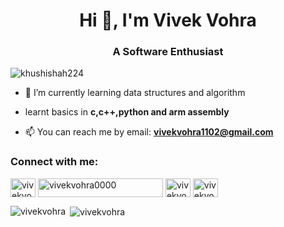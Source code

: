 <h1 align="center">Hi 👋, I'm Vivek Vohra</h1>
<h3 align="center">A Software Enthusiast </h3>
<p align="left"> <img src="https://komarev.com/ghpvc/?username=vivekvohra&label=Profile%20views&color=0e75b6&style=flat" alt="khushishah224" /> </p>

- 🌱 I’m currently learning data structures and algorithm

- learnt basics in **c,c++,python and arm assembly**
  
- 📫 You can reach me by email: **vivekvohra1102@gmail.com**

<h3 align="left">Connect with me:</h3>
<p align="left">
<a href="https://www.linkedin.com/in/vivek-vohra-11316a24a/" target="blank"><img align="center" src="https://raw.githubusercontent.com/rahuldkjain/github-profile-readme-generator/master/src/images/icons/Social/linked-in-alt.svg" alt="vivekvohra0002" height="30" width="40" /></a>
<a href="https://codeforces.com/profile/vvk_1102" target="blank"><img align="center" src="https://github.com/LordLava/codeforces-darktheme/raw/master/imgs/logo.png" alt="vivekvohra0000" height="30" width="200" /></a>
<a href="https://leetcode.com/vivekvohra/" target="blank"><img align="center" src="https://raw.githubusercontent.com/rahuldkjain/github-profile-readme-generator/master/src/images/icons/Social/leet-code.svg" alt="vivekvohra00001" height="30" width="40" /></a>
<a href="https://dev.to/vivekvohra" target="blank"><img align="center" src="![qqq](https://github.com/vivekvohra/vivekvohra/assets/112391833/6c416599-c65a-49d7-a02f-9024aba1ea22)" alt="vivekvohra00001" height="30" width="40" /></a>
</p>

<p><img align="left" src="https://github-readme-stats.vercel.app/api/top-langs?username=vivekvohra&show_icons=true&locale=en&layout=compact" alt="vivekvohra" /></p>

<p>&nbsp;<img align="center" src="https://github-readme-stats.vercel.app/api?username=vivekvohra&show_icons=true&locale=en" alt="vivekvohra" /></p>
